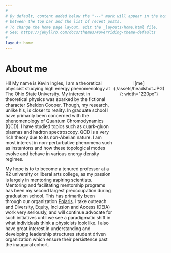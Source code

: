 ```yaml
---
#
# By default, content added below the "---" mark will appear in the home page
# between the top bar and the list of recent posts.
# To change the home page layout, edit the _layouts/home.html file.
# See: https://jekyllrb.com/docs/themes/#overriding-theme-defaults
#
layout: home
---
```


# About me

<div style="display: grid; grid-template-columns: 2fr 1fr;">
  <div sytle="text-align: just;" markdown="1">
  Hi!
  My name is Kevin Ingles, I am a theoretical physicist studying high energy
  phenomenology at The Ohio State University.
  My interest in theoretical physics was sparked by the fictional character Sheldon Cooper.
  Though, my research, unlike his, is closer to reality.
  In graduate school I have primarily been concerned with the phenomenology of Quantum
  Chromodynamics (QCD).
  I have studied topics such as quark-gluon plasmas and hadron spectroscopy.
  QCD is a very rich theory due to its non-Abelian nature.
  I am most interest in non-perturbative phenomena such as instantons and how
  these topological modes evolve and behave in various energy density regimes.

  My hope is to to become a tenured professor at a R2 university or liberal arts college,
  as my passion is largely in mentoring aspiring scientists.
  Mentoring and facilitating mentorship programs has been my second largest preoccupation
  during graduation school.
  This has primarily been through our organization 
  [Polaris](https://physics.osu.edu/student-organizations-0/polaris-0).
  I take outreach and Diversity, Equity, Inclusion and Access (DEIA) work very seriously,
  and will continue advocate for such initiatives until we see a paradigmatic shift
  in what individuals think a physicists look like.
  I also have great interest in understanding and developing leadership structures
  student driven organization which ensure their persistence past the inaugural cohort.
  </div>
  <div style="text-align: center;" markdown="1">
  ![me](./assets/headshot.JPG){: width="220px"}
  </div>
</div>

